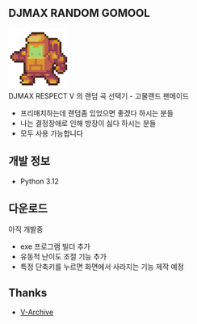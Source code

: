 ## DJMAX RANDOM GOMOOL
![고물랜드](./resource/gomool.png)  
DJMAX RESPECT V 의 랜덤 곡 선택기 - 고물랜드 팬메이드  
* 프리매치하는데 랜덤좀 있었으면 좋겠다 하시는 분들
* 나는 결정장애로 인해 방장이 싫다 하시는 분들
* 모두 사용 가능합니다
## 개발 정보
* Python 3.12
## 다운로드
아직 개발중
* exe 프로그램 빌더 추가
* 유동적 난이도 조절 기능 추가
* 특정 단축키를 누르면 화면에서 사라지는 기능 제작 예정
## Thanks
* [V-Archive](https://v-archive.net/)
